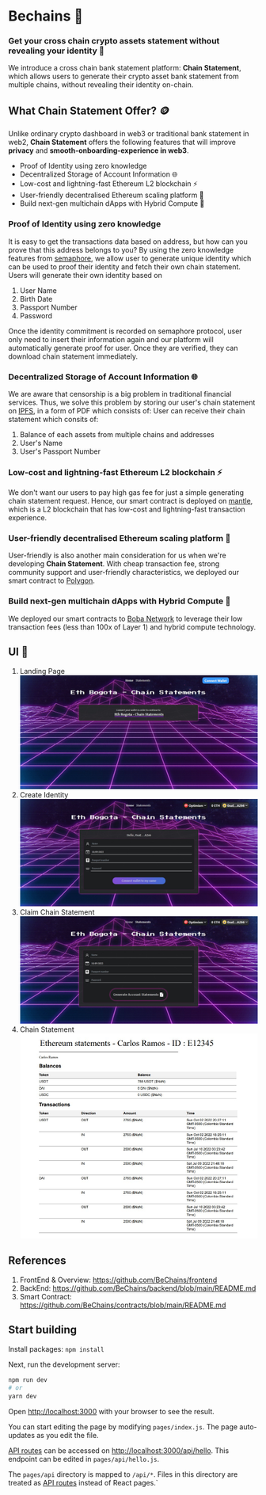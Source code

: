 # Bechains 🏦

### Get your cross chain crypto assets statement without revealing your identity 🌻

We introduce a cross chain bank statement platform: **Chain Statement**, which allows users to generate their crypto asset bank statement from multiple chains, without revealing their identity on-chain.

## What Chain Statement Offer? 🪙

Unlike ordinary crypto dashboard in web3 or traditional bank statement in web2, **Chain Statement** offers the following features that will improve **privacy** and **smooth-onboarding-experience in web3**.

- Proof of Identity using zero knowledge 
- Decentralized Storage of Account Information 🌐
- Low-cost and lightning-fast Ethereum L2 blockchain ⚡
- User-friendly decentralised Ethereum scaling platform 💸
- Build next-gen multichain dApps with Hybrid Compute 🧋

### Proof of Identity using zero knowledge 

It is easy to get the transactions data based on address, but how can you prove that this address belongs to you?
By using the zero knowledge features from [semaphore](https://semaphore.appliedzkp.org/), we allow user to generate unique identity which can be used to proof their identity and fetch their own chain statement.  
Users will generate their own identity based on

1. User Name
2. Birth Date
3. Passport Number
4. Password

Once the identity commitment is recorded on semaphore protocol, user only need to insert their information again and our platform will automatically generate proof for user. Once they are verified, they can download chain statement immediately.

### Decentralized Storage of Account Information 🌐

We are aware that censorship is a big problem in traditional financial services. Thus, we solve this problem by storing our user's chain statement on [IPFS](https://ipfs.tech/), in a form of PDF which consists of:
User can receive their chain statement which consits of:

1. Balance of each assets from multiple chains and addresses
2. User's Name
3. User's Passport Number

### Low-cost and lightning-fast Ethereum L2 blockchain ⚡

We don't want our users to pay high gas fee for just a simple generating chain statement request. Hence, our smart contract is deployed on [mantle](https://rpc.testnet.mantle.xyz), which is a L2 blockchain that has low-cost and lightning-fast transaction experience.

### User-friendly decentralised Ethereum scaling platform 💸

User-friendly is also another main consideration for us when we're developing **Chain Statement**. With cheap transaction fee, strong community support and user-friendly characteristics, we deployed our smart contract to [Polygon](https://polygon.technology/).

### Build next-gen multichain dApps with Hybrid Compute 🧋

We deployed our smart contracts to [Boba Network](https://boba.network/) to leverage their low transaction fees (less than 100x of Layer 1) and hybrid compute technology.

## UI 💜

1. Landing Page  
   ![LandingPage](./public/static/LandingPage.jpg)
2. Create Identity  
   ![CreateIdentity](./public/static/CreateIdentity.jpg)
3. Claim Chain Statement  
   ![ClaimStatement](./public/static/ClaimStatement.jpg)
4. Chain Statement  
   ![ChainStatement](./public/static/SampleChainStatement.jpg)

## References

1. FrontEnd & Overview: https://github.com/BeChains/frontend
2. BackEnd: https://github.com/BeChains/backend/blob/main/README.md
3. Smart Contract: https://github.com/BeChains/contracts/blob/main/README.md

## Start building

Install packages: `npm install`

Next, run the development server:

```bash
npm run dev
# or
yarn dev
```

Open [http://localhost:3000](http://localhost:3000) with your browser to see the result.

You can start editing the page by modifying `pages/index.js`. The page auto-updates as you edit the file.

[API routes](https://nextjs.org/docs/api-routes/introduction) can be accessed on [http://localhost:3000/api/hello](http://localhost:3000/api/hello). This endpoint can be edited in `pages/api/hello.js`.

The `pages/api` directory is mapped to `/api/*`. Files in this directory are treated as [API routes](https://nextjs.org/docs/api-routes/introduction) instead of React pages.`
